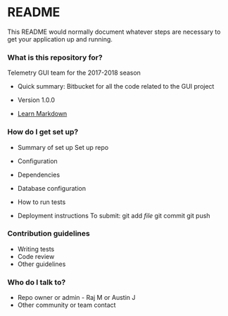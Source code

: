 # README #

This README would normally document whatever steps are necessary to get your application up and running.

### What is this repository for? ###
Telemetry GUI team for the 2017-2018 season

* Quick summary: 
Bitbucket for all the code related to the GUI project 

* Version 1.0.0

* [Learn Markdown](https://bitbucket.org/tutorials/markdowndemo)

### How do I get set up? ###

* Summary of set up
Set up repo 

* Configuration
* Dependencies
* Database configuration
* How to run tests
* Deployment instructions
To submit: 
git add *file*
git commit 
git push 

### Contribution guidelines ###

* Writing tests
* Code review
* Other guidelines

### Who do I talk to? ###
* Repo owner or admin - Raj M or Austin J 
* Other community or team contact